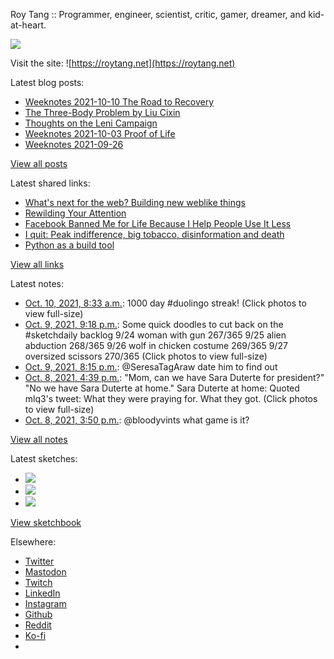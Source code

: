 Roy Tang :: Programmer, engineer, scientist, critic, gamer, dreamer, and kid-at-heart.

![](https://roytang.net/static/img/profile.jpg)

Visit the site: ![https://roytang.net](https://roytang.net)

Latest blog posts:

- [Weeknotes 2021-10-10 The Road to Recovery](https://roytang.net/2021/10/weeknotes-10-10/)
- [The Three-Body Problem by Liu Cixin](https://roytang.net/2021/10/three-body-problem/)
- [Thoughts on the Leni Campaign](https://roytang.net/2021/10/leni-campaign/)
- [Weeknotes 2021-10-03 Proof of Life](https://roytang.net/2021/10/weeknotes-2021-10-03/)
- [Weeknotes 2021-09-26](https://roytang.net/2021/09/weeknotes-2021-09-26/)

[View all posts](https://roytang.net/blog)

Latest shared links:

- [What&#x27;s next for the web? Building new weblike things](https://roytang.net/2021/10/35a3ec04101035aadc01d9ec0b06a9f7/)
- [Rewilding Your Attention](https://roytang.net/2021/10/2cf0e36eb98f383bfadcf0dc11ad2baa/)
- [Facebook Banned Me for Life Because I Help People Use It Less](https://roytang.net/2021/10/30db1452d5381966acedbdd760510185/)
- [I quit: Peak indifference, big tobacco, disinformation and death](https://roytang.net/2021/09/9eef5c61f68f4444b31d3cde214a5ec5/)
- [Python as a build tool](https://roytang.net/2021/09/python-as-a-build-tool/)

[View all links](https://roytang.net/links)

Latest notes:

- [Oct. 10, 2021, 8:33 a.m.](https://roytang.net/2021/10/1446997172679938048/): 1000 day #duolingo streak! (Click photos to view full-size)
- [Oct. 9, 2021, 9:18 p.m.](https://roytang.net/2021/10/1446827317028818949/): Some quick doodles to cut back on the #sketchdaily backlog 9/24 woman with gun 267/365 9/25 alien abduction 268/365 9/26 wolf in chicken costume 269/365 9/27 oversized scissors 270/365 (Click photos to view full-size)
- [Oct. 9, 2021, 8:15 p.m.](https://roytang.net/2021/10/1446811505437986816/): @SeresaTagAraw date him to find out
- [Oct. 8, 2021, 4:39 p.m.](https://roytang.net/2021/10/1446394831090040839/): &quot;Mom, can we have Sara Duterte for president?&quot; &quot;No we have Sara Duterte at home.&quot; Sara Duterte at home: Quoted mlq3&#x27;s tweet: What they were praying for. What they got. (Click photos to view full-size)
- [Oct. 8, 2021, 3:50 p.m.](https://roytang.net/2021/10/1446382369137520643/): @bloodyvints what game is it?

[View all notes](https://roytang.net/notes)

Latest sketches:


- ![](https://roytang.net/media/cache/c0/26/c02693f247408f0daa87a77fdb125b74.jpg)
- ![](https://roytang.net/media/cache/ff/ec/ffecb535f8293eeb99e9821ce2b43754.jpg)
- ![](https://roytang.net/media/cache/12/d4/12d419d648692732ba6c44b9ced1d269.jpg)

[View sketchbook](https://roytang.net/albums/sketchbook)


Elsewhere:

- [Twitter](https://twitter.com/roytang)
- [Mastodon](https://mastodon.technology/@roytang)
- [Twitch](https://twitch.tv/twitchyroy)
- [LinkedIn](https://www.linkedin.com/in/roytang)
- [Instagram](https://instagram.com/roytang0400)
- [Github](https://github.com/roytang)
- [Reddit](https://reddit.com/u/hungryroy)
- [Ko-fi](https://ko-fi.com/roytang)
- [](mailto:hello@roytang.net)